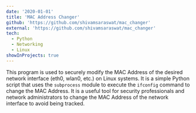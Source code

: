 ```yaml
---
date: '2020-01-01'
title: 'MAC Address Changer'
github: 'https://github.com/shivamsaraswat/mac_changer'
external: 'https://github.com/shivamsaraswat/mac_changer'
tech:
  - Python
  - Networking
  - Linux
showInProjects: true
---
```


This program is used to securely modify the MAC Address of the desired network interface (eth0, wlan0, etc.) on Linux systems. It is a simple Python script that uses the `subprocess` module to execute the `ifconfig` command to change the MAC Address. It is a useful tool for security professionals and network administrators to change the MAC Address of the network interface to avoid being tracked.
